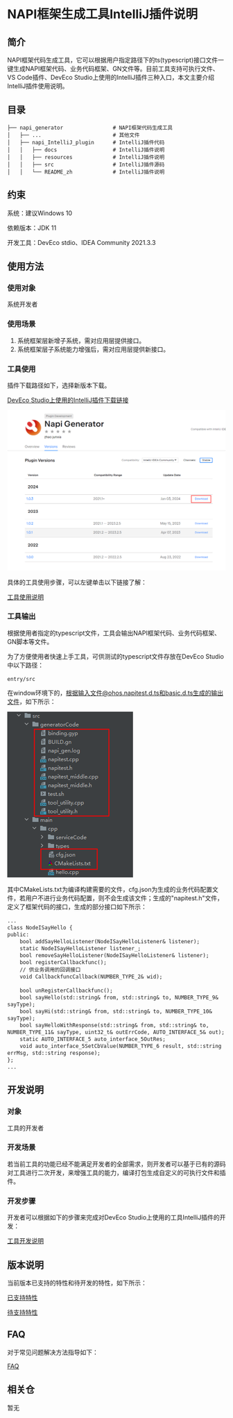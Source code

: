 # NAPI框架生成工具IntelliJ插件说明

## 简介

NAPI框架代码生成工具，它可以根据用户指定路径下的ts(typescript)接口文件一键生成NAPI框架代码、业务代码框架、GN文件等。目前工具支持可执行文件、VS Code插件、DevEco Studio上使用的IntelliJ插件三种入口，本文主要介绍IntelliJ插件使用说明。

## 目录 

	├── napi_generator                # NAPI框架代码生成工具
	│   ├── ...                       # 其他文件
	│   ├── napi_IntelliJ_plugin      # IntelliJ插件代码
	│   │   ├── docs                  # IntelliJ插件说明
	│   │   ├── resources             # IntelliJ插件说明
	│   │   ├── src    				  # IntelliJ插件源码
	│   │   └── README_zh             # IntelliJ插件说明

## 约束 

系统：建议Windows 10

依赖版本：JDK 11

开发工具：DevEco stdio、IDEA Community 2021.3.3

## 使用方法 

### 使用对象

系统开发者

### 使用场景

1) 系统框架层新增子系统，需对应用层提供接口。
2) 系统框架层子系统能力增强后，需对应用层提供新接口。

### 工具使用

插件下载路径如下，选择新版本下载。

[DevEco Studio上使用的IntelliJ插件下载链接](https://plugins.jetbrains.com/plugin/19593-napi-generator/versions)

![](../figures/picGoogle-napi_jar_download.png)

具体的工具使用步骤，可以左键单击以下链接了解：

[工具使用说明](https://gitee.com/openharmony/napi_generator/tree/master/napi_IntelliJ_plugin/docs/napi/INSTRUCTION_ZH.md)

### 工具输出

根据使用者指定的typescript文件，工具会输出NAPI框架代码、业务代码框架、GN脚本等文件。

为了方便使用者快速上手工具，可供测试的typescript文件存放在DevEco Studio中以下路径：

```
entry/src
```

在window环境下的，根据输入文件@ohos.napitest.d.ts和basic.d.ts生成的输出文件，如下所示：

![](../figures/pic-d-ts-dev_transition.png)



其中CMakeLists.txt为编译构建需要的文件，cfg.json为生成的业务代码配置文件，若用户不进行业务代码配置，则不会生成该文件；生成的"napitest.h"文件，定义了框架代码的接口，生成的部分接口如下所示：

```
...
class NodeISayHello {
public:
    bool addSayHelloListener(NodeISayHelloListener& listener);
    static NodeISayHelloListener listener_;
    bool removeSayHelloListener(NodeISayHelloListener& listener);
    bool registerCallbackfunc();
    // 供业务调用的回调接口
    void CallbackfuncCallback(NUMBER_TYPE_2& wid);

    bool unRegisterCallbackfunc();
    bool sayHello(std::string& from, std::string& to, NUMBER_TYPE_9& sayType);
    bool sayHi(std::string& from, std::string& to, NUMBER_TYPE_10& sayType);
    bool sayHelloWithResponse(std::string& from, std::string& to, NUMBER_TYPE_11& sayType, uint32_t& outErrCode, AUTO_INTERFACE_5& out);
    static AUTO_INTERFACE_5 auto_interface_5OutRes;
    void auto_interface_5SetCbValue(NUMBER_TYPE_6 result, std::string errMsg, std::string response);
};
...
```

## 开发说明

### 对象

工具的开发者

### 开发场景

若当前工具的功能已经不能满足开发者的全部需求，则开发者可以基于已有的源码对工具进行二次开发，来增强工具的能力，编译打包生成自定义的可执行文件和插件。
       
### 开发步骤

开发者可以根据如下的步骤来完成对DevEco Studio上使用的工具IntelliJ插件的开发：

 [工具开发说明](https://gitee.com/openharmony/napi_generator/tree/master/napi_IntelliJ_plugin/docs/napi/DEVELOP_ZH.md)
    
## 版本说明 

当前版本已支持的特性和待开发的特性，如下所示：

 [已支持特性](https://gitee.com/openharmony/napi_generator/blob/master/release-notes)

 [待支持特性](https://gitee.com/openharmony/napi_generator/blob/master/docs/guide/ROADMAP_ZH.md)

## FAQ

对于常见问题解决方法指导如下：

  [FAQ](https://gitee.com/openharmony/napi_generator/blob/master/FAQ.md)

## 相关仓

暂无